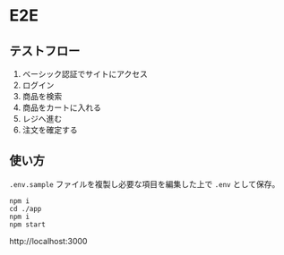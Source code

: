 # E2E

## テストフロー

1. ベーシック認証でサイトにアクセス
2. ログイン
3. 商品を検索
4. 商品をカートに入れる
5. レジへ進む
6. 注文を確定する

## 使い方

`.env.sample` ファイルを複製し必要な項目を編集した上で `.env` として保存。

```
npm i
cd ./app
npm i
npm start
```

http://localhost:3000
